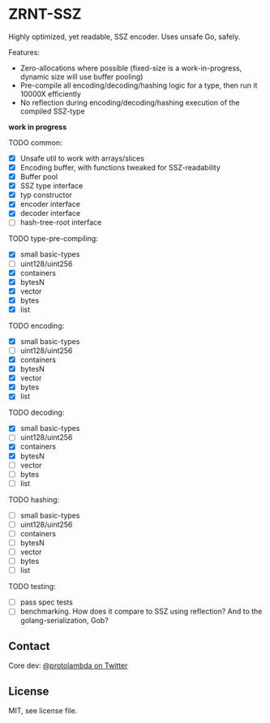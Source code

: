 # ZRNT-SSZ

Highly optimized, yet readable, SSZ encoder. Uses unsafe Go, safely.

Features:
- Zero-allocations where possible (fixed-size is a work-in-progress, dynamic size will use buffer pooling)
- Pre-compile all encoding/decoding/hashing logic for a type, then run it 10000X efficiently
- No reflection during encoding/decoding/hashing execution of the compiled SSZ-type

**work in progress**

TODO common:
- [x] Unsafe util to work with arrays/slices
- [x] Encoding buffer, with functions tweaked for SSZ-readability
- [x] Buffer pool
- [x] SSZ type interface
- [x] typ constructor
- [x] encoder interface
- [x] decoder interface
- [ ] hash-tree-root interface

TODO type-pre-compiling:
- [x] small basic-types
- [ ] uint128/uint256
- [x] containers
- [x] bytesN
- [x] vector
- [x] bytes
- [x] list

TODO encoding:
- [x] small basic-types
- [ ] uint128/uint256
- [x] containers
- [x] bytesN
- [x] vector
- [x] bytes
- [x] list

TODO decoding:
- [x] small basic-types
- [ ] uint128/uint256
- [x] containers
- [x] bytesN
- [ ] vector
- [ ] bytes
- [ ] list

TODO hashing:
- [ ] small basic-types
- [ ] uint128/uint256
- [ ] containers
- [ ] bytesN
- [ ] vector
- [ ] bytes
- [ ] list

TODO testing:
- [ ] pass spec tests
- [ ] benchmarking. How does it compare to SSZ using reflection? And to the golang-serialization, Gob?

## Contact

Core dev: [@protolambda on Twitter](https://twitter.com/protolambda)

## License

MIT, see license file.

